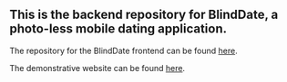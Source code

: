 ## This is the backend repository for BlindDate, a photo-less mobile dating application. 

The repository for the BlindDate frontend can be found [here](https://github.com/pconde705/BlindDate).

The demonstrative website can be found [here](https://andrewopes789.github.io/blinddate-website/).
